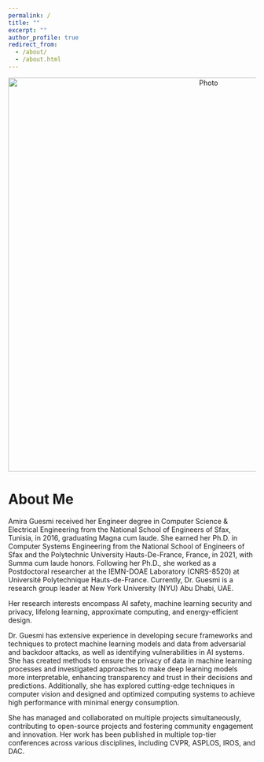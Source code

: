 ```yaml
---
permalink: /
title: ""
excerpt: ""
author_profile: true
redirect_from: 
  - /about/
  - /about.html
---
```


<p align="center">
  <img src="https://AmiraGuesmi-mls.github.io/files/amiraguesmi.JPG?raw=true" alt="Photo" style="width: 800px;"/> 
</p>

# About Me 

Amira Guesmi received her Engineer degree in Computer Science & Electrical Engineering from the National School of Engineers of Sfax, Tunisia, in 2016, graduating Magna cum laude. She earned her Ph.D. in Computer Systems Engineering from the National School of Engineers of Sfax and the Polytechnic University Hauts-De-France, France, in 2021, with Summa cum laude honors. Following her Ph.D., she worked as a Postdoctoral researcher at the IEMN-DOAE Laboratory (CNRS-8520) at Université Polytechnique Hauts-de-France. Currently, Dr. Guesmi is a research group leader at New York University (NYU) Abu Dhabi, UAE.

Her research interests encompass AI safety, machine learning security and privacy, lifelong learning, approximate computing, and energy-efficient design.

Dr. Guesmi has extensive experience in developing secure frameworks and techniques to protect machine learning models and data from adversarial and backdoor attacks, as well as identifying vulnerabilities in AI systems. She has created methods to ensure the privacy of data in machine learning processes and investigated approaches to make deep learning models more interpretable, enhancing transparency and trust in their decisions and predictions. Additionally, she has explored cutting-edge techniques in computer vision and designed and optimized computing systems to achieve high performance with minimal energy consumption.

She has managed and collaborated on multiple projects simultaneously, contributing to open-source projects and fostering community engagement and innovation. Her work has been published in multiple top-tier conferences across various disciplines, including CVPR, ASPLOS, IROS, and DAC.
